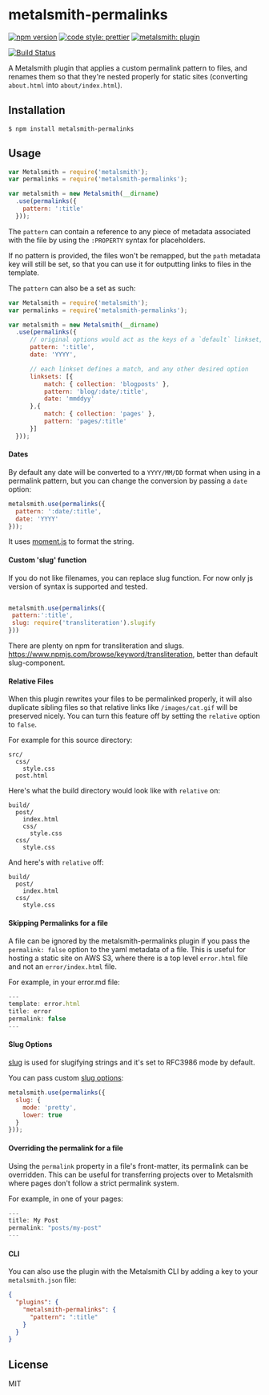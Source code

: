 # metalsmith-permalinks

[![npm version][npm-badge]][npm-url]
[![code style: prettier][prettier-badge]][prettier-url]
[![metalsmith: plugin][metalsmith-badge]][metalsmith-url]

[![Build Status][travis-badge]][travis-url]

  A Metalsmith plugin that applies a custom permalink pattern to files, and renames them so that they're nested properly for static sites (converting `about.html` into `about/index.html`).

## Installation

    $ npm install metalsmith-permalinks

## Usage

```js
var Metalsmith = require('metalsmith');
var permalinks = require('metalsmith-permalinks');

var metalsmith = new Metalsmith(__dirname)
  .use(permalinks({
    pattern: ':title'
  }));
```

  The `pattern` can contain a reference to any piece of metadata associated with the file by using the `:PROPERTY` syntax for placeholders.

  If no pattern is provided, the files won't be remapped, but the `path` metadata key will still be set, so that you can use it for outputting links to files in the template.

  The `pattern` can also be a set as such:

```js
var Metalsmith = require('metalsmith');
var permalinks = require('metalsmith-permalinks');

var metalsmith = new Metalsmith(__dirname)
  .use(permalinks({
      // original options would act as the keys of a `default` linkset, 
      pattern: ':title',
      date: 'YYYY',

      // each linkset defines a match, and any other desired option
      linksets: [{
          match: { collection: 'blogposts' },
          pattern: 'blog/:date/:title',
          date: 'mmddyy'
      },{
          match: { collection: 'pages' },
          pattern: 'pages/:title'
      }]
  }));
```

#### Dates

  By default any date will be converted to a `YYYY/MM/DD` format when using in a permalink pattern, but you can change the conversion by passing a `date` option:

```js
metalsmith.use(permalinks({
  pattern: ':date/:title',
  date: 'YYYY'
}));
```

  It uses [moment.js](http://momentjs.com/docs/#/displaying/format/) to format the string.

#### Custom 'slug' function
  
  If you do not like filenames, you can replace slug function.
  For now only js version of syntax is supported and tested.

```js

metalsmith.use(permalinks({
 pattern:':title',
 slug: require('transliteration').slugify
}))
```
  There are plenty on npm for transliteration and slugs. <https://www.npmjs.com/browse/keyword/transliteration>, better than default slug-component.

#### Relative Files

  When this plugin rewrites your files to be permalinked properly, it will also duplicate sibling files so that relative links like `/images/cat.gif` will be preserved nicely. You can turn this feature off by setting the `relative` option to `false`.

  For example for this source directory:

    src/
      css/
        style.css
      post.html

  Here's what the build directory would look like with `relative` on:

    build/
      post/
        index.html
        css/
          style.css
      css/
        style.css

  And here's with `relative` off:

    build/
      post/
        index.html
      css/
        style.css

#### Skipping Permalinks for a file

  A file can be ignored by the metalsmith-permalinks plugin if you pass the `permalink: false` option to the yaml metadata of a file.
  This is useful for hosting a static site on AWS S3, where there is a top level `error.html` file and not an `error/index.html` file.

  For example, in your error.md file:

  ```js
  ---
  template: error.html
  title: error
  permalink: false
  ---
  ```

#### Slug Options

[slug](https://www.npmjs.com/package/slug) is used for slugifying strings and it's set to RFC3986 mode by default.

You can pass custom [slug options](https://www.npmjs.com/package/slug#options):

```js
metalsmith.use(permalinks({
  slug: {
    mode: 'pretty',
    lower: true
  }
}));
```

#### Overriding the permalink for a file

  Using the `permalink` property in a file's front-matter, its permalink can be overridden. This can be useful for transferring
  projects over to Metalsmith where pages don't follow a strict permalink system.

  For example, in one of your pages:

```js
---
title: My Post
permalink: "posts/my-post"
---
```

#### CLI

  You can also use the plugin with the Metalsmith CLI by adding a key to your `metalsmith.json` file:

```json
{
  "plugins": {
    "metalsmith-permalinks": {
      "pattern": ":title"
    }
  }
}
```

## License

  MIT

[npm-badge]: https://img.shields.io/npm/v/metalsmith-permalinks.svg
[npm-url]: https://www.npmjs.com/package/metalsmith-permalinks
[travis-badge]: https://travis-ci.org/segmentio/metalsmith-permalinks.svg?branch=master
[travis-url]: https://travis-ci.org/segmentio/metalsmith-permalinks
[prettier-badge]: https://img.shields.io/badge/code_style-prettier-ff69b4.svg
[prettier-url]: https://github.com/prettier/prettier

[metalsmith-badge]: https://img.shields.io/badge/metalsmith-plugin-green.svg?longCache=true
[metalsmith-url]: http://metalsmith.io
